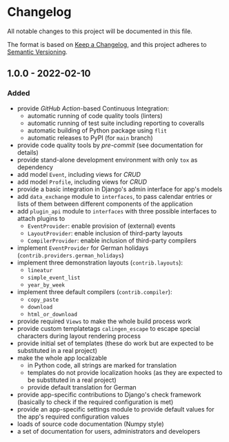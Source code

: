 # Changelog
All notable changes to this project will be documented in this file.

The format is based on [Keep a Changelog](https://keepachangelog.com/en/1.0.0/),
and this project adheres to [Semantic Versioning](https://semver.org/spec/v2.0.0.html).

<!-- ## [Unreleased] -->

## 1.0.0 - 2022-02-10
### Added
- provide _GitHub Action_-based Continuous Integration:
  - automatic running of code quality tools (linters)
  - automatic running of test suite including reporting to coveralls
  - automatic building of Python package using ``flit``
  - automatic releases to PyPI (for ``main`` branch)
- provide code quality tools by _pre-commit_ (see documentation for details)
- provide stand-alone development environment with only ``tox`` as dependency
- add model ``Event``, including views for _CRUD_
- add model ``Profile``, including views for _CRUD_
- provide a basic integration in Django's admin interface for app's models
- add ``data_exchange`` module to ``interfaces``, to pass calendar entries or
  lists of them between different components of the application
- add ``plugin_api`` module to ``interfaces`` with three possible interfaces to
  attach plugins to
  - ``EventProvider``: enable provision of (external) events
  - ``LayoutProvider``: enable inclusion of third-party layouts
  - ``CompilerProvider``: enable inclusion of third-party compilers
- implement ``EventProvider`` for German holidays
  (``contrib.providers.german_holidays``)
- implement three demonstration layouts (``contrib.layouts``):
  - ``lineatur``
  - ``simple_event_list``
  - ``year_by_week``
- implement three default compilers (``contrib.compiler``):
  - ``copy_paste``
  - ``download``
  - ``html_or_download``
- provide required ``Views`` to make the whole build process work
- provide custom templatetags ``calingen_escape`` to escape special characters
  during layout rendering process
- provide initial set of templates (these do work but are expected to be
  substituted in a real project)
- make the whole app localizable
  - in Python code, all strings are marked for translation
  - templates do not provide localization hooks (as they are expected to be
    substituted in a real project)
  - provide default translation for German
- provide app-specific contributions to Django's check framework (basically to
  check if the required configuration is met)
- provide an app-specific settings module to provide default values for the
  app's required configuration values
- loads of source code documentation (Numpy style)
- a set of documentation for users, administrators and developers


<!--
### Added
### Changed
### Deprecated
### Removed
### Fixed
### Security
-->
